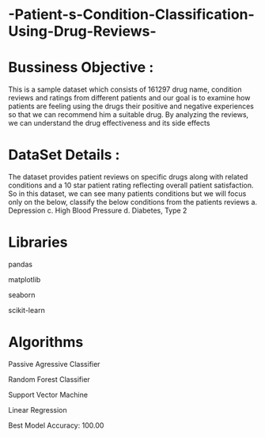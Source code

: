 # -Patient-s-Condition-Classification-Using-Drug-Reviews-
# Bussiness Objective :
This is a sample dataset which consists of 161297 drug name, condition reviews and ratings from different patients and our goal is to examine how
patients are feeling using the drugs their positive and negative experiences so that we can recommend him a suitable drug. By analyzing the
reviews, we can understand the drug effectiveness and its side effects
#  DataSet Details :
The dataset provides patient reviews on specific drugs along with related conditions and a 10
star patient rating reflecting overall patient satisfaction.
So in this dataset, we can see many patients conditions but we will focus only on the below,
classify the below conditions from the patients reviews
a. Depression
c. High Blood Pressure
d. Diabetes, Type 2
# Libraries
pandas

matplotlib

seaborn

scikit-learn
# Algorithms
Passive Agressive Classifier

Random Forest Classifier

Support Vector Machine 

Linear  Regression

Best Model Accuracy: 100.00

